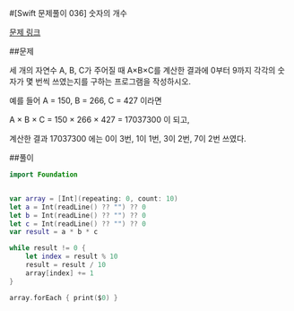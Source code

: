 #[Swift 문제풀이 036] 숫자의 개수

[문제 링크](https://www.acmicpc.net/problem/2577)

##문제

세 개의 자연수 A, B, C가 주어질 때 A×B×C를 계산한 결과에 0부터 9까지 각각의 숫자가 몇 번씩 쓰였는지를 구하는 프로그램을 작성하시오.

예를 들어 A = 150, B = 266, C = 427 이라면 

A × B × C = 150 × 266 × 427 = 17037300 이 되고, 

계산한 결과 17037300 에는 0이 3번, 1이 1번, 3이 2번, 7이 2번 쓰였다.


##풀이

```swift 
import Foundation


var array = [Int](repeating: 0, count: 10)
let a = Int(readLine() ?? "") ?? 0
let b = Int(readLine() ?? "") ?? 0
let c = Int(readLine() ?? "") ?? 0
var result = a * b * c

while result != 0 {
    let index = result % 10
    result = result / 10
    array[index] += 1
}

array.forEach { print($0) }
```
